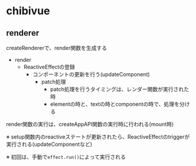 # chibivue

## renderer

createRendererで、render関数を生成する

- render
  - ReactiveEffectの登録
    - コンポーネントの更新を行う(updateComponent)
      - patch処理
        - patch処理を行うタイミングは、レンダー関数が実行された時
        - elementの時と、textの時とcomponentの時で、処理を分ける

render関数の実行は、createAppAPI関数の実行時に行われる(mount時)

※ setup関数内のreactiveステートが更新されたら、ReactiveEffectのtriggerが実行される(updateComponentなど)

※ 初回は、手動で`effect.run()`によって実行される
